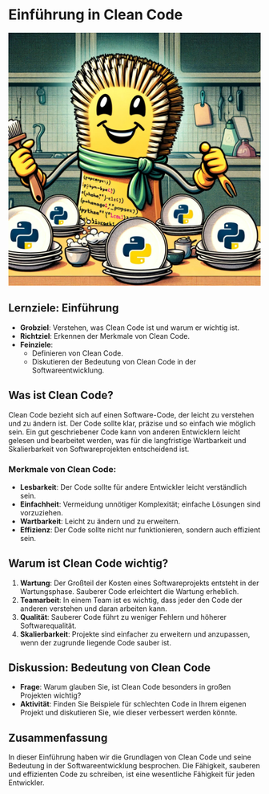 # Einführung in Clean Code

![Cleaning the code](pictures/CleaningTheCode.jpg "Cleaning the code")

## Lernziele: Einführung

- **Grobziel**: Verstehen, was Clean Code ist und warum er wichtig ist.
- **Richtziel**: Erkennen der Merkmale von Clean Code.
- **Feinziele**:
    - Definieren von Clean Code.
    - Diskutieren der Bedeutung von Clean Code in der Softwareentwicklung.

## Was ist Clean Code?

Clean Code bezieht sich auf einen Software-Code, der leicht zu verstehen und zu ändern ist. Der Code sollte klar,
präzise und so einfach wie möglich sein. Ein gut geschriebener Code kann von anderen Entwicklern leicht gelesen und
bearbeitet werden, was für die langfristige Wartbarkeit und Skalierbarkeit von Softwareprojekten entscheidend ist.

### Merkmale von Clean Code:

- **Lesbarkeit**: Der Code sollte für andere Entwickler leicht verständlich sein.
- **Einfachheit**: Vermeidung unnötiger Komplexität; einfache Lösungen sind vorzuziehen.
- **Wartbarkeit**: Leicht zu ändern und zu erweitern.
- **Effizienz**: Der Code sollte nicht nur funktionieren, sondern auch effizient sein.

## Warum ist Clean Code wichtig?

1. **Wartung**: Der Großteil der Kosten eines Softwareprojekts entsteht in der Wartungsphase. Sauberer Code erleichtert
   die Wartung erheblich.
2. **Teamarbeit**: In einem Team ist es wichtig, dass jeder den Code der anderen verstehen und daran arbeiten kann.
3. **Qualität**: Sauberer Code führt zu weniger Fehlern und höherer Softwarequalität.
4. **Skalierbarkeit**: Projekte sind einfacher zu erweitern und anzupassen, wenn der zugrunde liegende Code sauber ist.

## Diskussion: Bedeutung von Clean Code

- **Frage**: Warum glauben Sie, ist Clean Code besonders in großen Projekten wichtig?
- **Aktivität**: Finden Sie Beispiele für schlechten Code in Ihrem eigenen Projekt und diskutieren Sie, wie dieser
  verbessert werden könnte.

## Zusammenfassung

In dieser Einführung haben wir die Grundlagen von Clean Code und seine Bedeutung in der Softwareentwicklung besprochen.
Die Fähigkeit, sauberen und effizienten Code zu schreiben, ist eine wesentliche Fähigkeit für jeden Entwickler.


